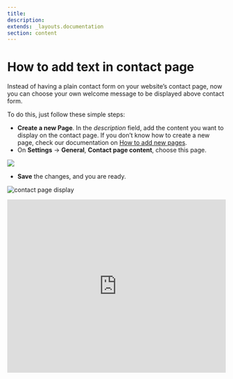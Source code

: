 ```yaml
---
title:
description:
extends: _layouts.documentation
section: content
---
```


# How to add text in contact page

Instead of having a plain contact form on your website’s contact page, now you can choose your own welcome message to be displayed above contact form.

To do this, just  follow these simple steps:

-   **Create a new Page**. In the  _description_  field, add the content you want to display on the contact page. If you don’t know how to create a new page, check our documentation on [How to add new pages](/docs/content-add-pages).
-   On  **Settings**  ->  **General**,  **Contact page content**, choose this page.

![](https://raw.githubusercontent.com/yclas/guides/master/images/contact%20page%20final.png)
- **Save** the changes, and you are ready.

![contact page display](https://raw.githubusercontent.com/yclas/guides/master/images/contact%20page%20display.png)



<iframe width="100%" height="400px" src="https://www.youtube.com/embed/QQUTvBrk1uA" title="Yclas video" frameborder="0" allow="accelerometer; autoplay; clipboard-write; encrypted-media; gyroscope; picture-in-picture" allowfullscreen></iframe>
 

